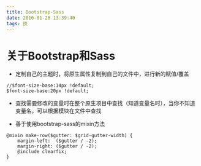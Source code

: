 ```yaml
---
title: Bootstrap-Sass
date: 2016-01-26 13:39:40
tags: 技
---
```


# 关于Bootstrap和Sass

* 定制自己的主题时，将原生属性复制到自己的文件中，进行新的赋值/覆盖

```variables in customize file
//$font-size-base:14px !default;
$font-size-base:20px !default;
```

* 查找需要修改的变量时在整个原生项目中查找（知道变量名时），当你不知道变量名，可以根据模块在文件中查找

* 善于使用bootstrap-sass的mixin方法

```mixin in bootstrap-sass
@mixin make-row($gutter: $grid-gutter-width) {
    margin-left:  ($gutter / -2);
    margin-right: ($gutter / -2);
    @include clearfix;
}
```
